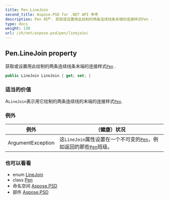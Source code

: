 ```yaml
---
title: Pen.LineJoin
second_title: Aspose.PSD for .NET API 参考
description: Pen 财产. 获取或设置用此绘制的两条连续线条末端的连接样式Pen .
type: docs
weight: 130
url: /zh/net/aspose.psd/pen/linejoin/
---
```

## Pen.LineJoin property

获取或设置用此绘制的两条连续线条末端的连接样式[`Pen`](../) .

```csharp
public LineJoin LineJoin { get; set; }
```

### 适当的价值

A`LineJoin`表示用它绘制的两条连续线的末端的连接样式[`Pen`](../).

### 例外

| 例外 | （健康）状况 |
| --- | --- |
| ArgumentException | 这`LineJoin`属性设置在一个不可变的[`Pen`](../)，例如返回的那些[`Pen`](../)班级。 |

### 也可以看看

* enum [LineJoin](../../linejoin/)
* class [Pen](../)
* 命名空间 [Aspose.PSD](../../pen/)
* 部件 [Aspose.PSD](../../../)


